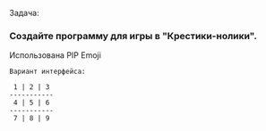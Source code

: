 Задача:
### Создайте программу для игры в "Крестики-нолики".

Использована PIP Emoji

    Вариант интерфейса:

     1 | 2 | 3
    -----------
     4 | 5 | 6
    -----------
     7 | 8 | 9